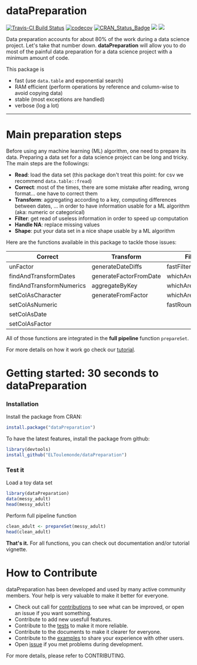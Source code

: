 dataPreparation
===============
[![Travis-CI Build Status](https://api.travis-ci.org/ELToulemonde/dataPreparation.png?branch=master)](https://travis-ci.org/ELToulemonde/dataPreparation)   [![codecov](https://codecov.io/gh/ELToulemonde/dataPreparation/branch/master/graph/badge.svg)](https://codecov.io/gh/ELToulemonde/dataPreparation)   [![CRAN_Status_Badge](http://www.r-pkg.org/badges/version/dataPreparation)](https://cran.r-project.org/package=dataPreparation)  [![](http://cranlogs.r-pkg.org/badges/dataPreparation)](https://CRAN.R-project.org/package=dataPreparation) [![](https://cranlogs.r-pkg.org/badges/grand-total/dataPreparation)](https://CRAN.R-project.org/package=dataPreparation)

Data preparation accounts for about 80% of the work during a data science project. Let's take that number down.
__dataPreparation__ will allow you to do most of the painful data preparation for a data science project with a minimum amount of code.


This package is
- fast (use `data.table` and exponential search)
- RAM efficient (perform operations by reference and column-wise to avoid copying data)
- stable (most exceptions are handled)
- verbose (log a lot)



--------------------------

Main preparation steps
=======================

Before using any machine learning (ML) algorithm, one need to prepare its data. Preparing a data set for a data science project can be long and tricky. The main steps are the followings:

  * __Read__: load the data set (this package don't treat this point: for csv we recommend `data.table::fread`)
  * __Correct__: most of the times, there are some mistake after reading, wrong format... one have to correct them
  * __Transform__: aggregating according to a key, computing differences between dates, ... in order to have information usable for a ML algorithm (aka: numeric or categorical)
  * __Filter__: get read of useless information in order to speed up computation
  * __Handle NA__: replace missing values
  * __Shape__: put your data set in a nice shape usable by a ML algorithm
  
Here are the functions available in this package to tackle those issues:

Correct                     | Transform                | Filter              | Handle NA    | Shape
---------                   |-----------               |--------             |-----------   |------
unFactor                    | generateDateDiffs        | fastFilterVariables | fastHandleNa | shapeSet
findAndTransformDates       | generateFactorFromDate   | whichAreConstant    |              | sameShape
findAndTransformNumerics    | aggregateByKey           | whichAreInDouble    |              | setAsNumericMatrix
setColAsCharacter           | generateFromFactor       | whichAreBijection   |              |
setColAsNumeric             |                          | fastRound           |              |
setColAsDate                |                          |                     |              |
setColAsFactor              |                          |                     |              |


All of those functions are integrated in the __full pipeline__ function `prepareSet`.


For more details on how it work go check our [tutorial](https://cran.r-project.org/web/packages/dataPreparation/vignettes/dataPreparation.html).

Getting started: 30 seconds to dataPreparation
==============================================

### Installation
Install the package from CRAN:
```R
install.package("dataPreparation")
```

To have the latest features, install the package from github:
```R
library(devtools)
install_github("ELToulemonde/dataPreparation")
```

### Test it
Load a toy data set
```R
library(dataPreparation)
data(messy_adult)
head(messy_adult)
```

Perform full pipeline function
```R
clean_adult <- prepareSet(messy_adult)
head(clean_adult)
```

__That's it.__ For all functions, you can check out documentation and/or tutorial vignette. 

How to Contribute
=================

dataPreparation has been developed and used by many active community members. Your help is very valuable to make it better for everyone.

- Check out call for [contributions](https://github.com/ELToulemonde/dataPreparation/blob/master/CONTRIBUTING.rst) to see what can be improved, or open an issue if you want something.
- Contribute to add new usesfull features.
- Contribute to the [tests](https://github.com/ELToulemonde/dataPreparation/tree/master/tests/testthat) to make it more reliable.
- Contribute to the documents to make it clearer for everyone.
- Contribute to the [examples](https://github.com/ELToulemonde/dataPreparation/tree/master/vignettes) to share your experience with other users.
- Open [issue](https://github.com/ELToulemonde/dataPreparation/issues/) if you met problems during development.

For more details, please refer to CONTRIBUTING.



